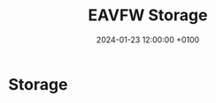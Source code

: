 ﻿---
layout: article
title:  EAVFW Storage
description: EAVFW - Business Application Framework - An accelerator that helps you build documented business applications quickly and going from POC to MVP and finally to Production.
date:   2024-01-23 12:00:00 +0100
image:  '/images/20.jpg'
tags:   [EAVFW]
next: quickstart
---

# Storage  